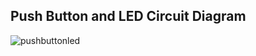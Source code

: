 ## Push Button and LED Circuit Diagram


![pushbuttonled](https://user-images.githubusercontent.com/68045710/102704997-7b4f9f80-42bd-11eb-81b9-28e0db1dfd90.jpg)
